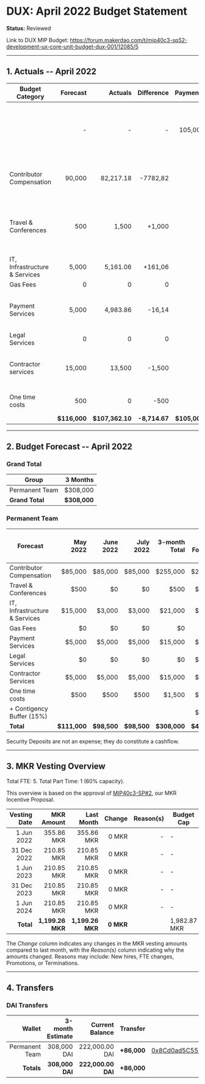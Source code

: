 # DUX: April 2022 Budget Statement

**Status:** Reviewed

Link to DUX MIP Budget: https://forum.makerdao.com/t/mip40c3-sp52-development-ux-core-unit-budget-dux-001/12085/5

---

## 1. Actuals -- April 2022

| Budget Category               |     Forecast |         Actuals |    Difference |     Payments |                                                                       Comment |
| ----------------------------- | -----------: | --------------: | ------------: | -----------: | ----------------------------------------------------------------------------: |
|                               |            - |               - |             - |      105,000 |                  Made 2 payments, one to accountable and other for the event. |
| Contributor Compensation      |       90,000 |       82,217.18 |      -7782,82 |            - |                                 Variation on estimate. No outstanding reason. |
| Travel & Conferences          |          500 |           1,500 |        +1,000 |            - | Not correct estimation. DAI sent to wallet as payment for event in Amsterdam. |
| IT, Infrastructure & Services |        5,000 |        5,161.06 |       +161,06 |            - |                                                                   No comment. |
| Gas Fees                      |            0 |               0 |             0 |            - |                                                                             - |
| Payment Services              |        5,000 |        4,983.86 |        -16,14 |            - |                                 Variation on estimate. No outstanding reason. |
| Legal Services                |            0 |               0 |             0 |            - |                                                                             - |
| Contractor services           |       15,000 |          13,500 |        -1,500 |            - |                                 Variation on estimate. No outstanding reason. |
| One time costs                |          500 |               0 |          -500 |            - |                                            No one time costs used this month. |
|                               | **$116,000** | **$107,362.10** | **-8,714.67** | **$105,000** |                                                                             - |

---

## 2. Budget Forecast -- April 2022

### Grand Total

| Group           |     3 Months |
| --------------- | -----------: |
| Permanent Team  |     $308,000 |
| **Grand Total** | **$308,000** |

### Permanent Team

| Forecast                      |     May 2022 |   June 2022 |   July 2022 | 3-month Total | MIP Budget Forecast/ CAP |
| ----------------------------- | -----------: | ----------: | ----------: | ------------: | -----------------------: |
| Contributor Compensation      |      $85,000 |     $85,000 |     $85,000 |      $255,000 |                 $275,000 |
| Travel & Conferences          |         $500 |          $0 |          $0 |          $500 |                  $13,500 |
| IT, Infrastructure & Services |      $15,000 |      $3,000 |      $3,000 |       $21,000 |                  $27,000 |
| Gas Fees                      |           $0 |          $0 |          $0 |            $0 |                   $3,000 |
| Payment Services              |       $5,000 |      $5,000 |      $5,000 |       $15,000 |                  $19,500 |
| Legal Services                |           $0 |          $0 |          $0 |            $0 |                  $16,500 |
| Contractor Services           |       $5,000 |      $5,000 |      $5,000 |       $15,000 |                  $45,000 |
| One time costs                |         $500 |        $500 |        $500 |        $1,500 |                  $21,000 |
| + Contigency Buffer (15%)     |              |             |             |               |                  $63,075 |
| **Total**                     | **$111,000** | **$98,500** | **$98,500** |  **$308,000** |             **$483,575** |

Security Deposits are not an expense; they do constitute a cashflow.

---

## 3. MKR Vesting Overview

Total FTE: 5. Total Part Time: 1 (60% capacity).

This overview is based on the approval of [MIP40c3-SP#2](https://forum.makerdao.com/t/mip40c3-sp27-development-ux-core-unit-mkr-budget-dux-001/9777), our MKR Incentive Proposal.

| Vesting Date |       MKR Amount |       Last Month |    Change | Reason(s) | Budget Cap   |
| -----------: | ---------------: | ---------------: | --------: | --------: | ------------ |
|   1 Jun 2022 |       355.86 MKR |       355.86 MKR |     0 MKR |         - | -            |
|  31 Dec 2022 |       210.85 MKR |       210.85 MKR |     0 MKR |         - | -            |
|   1 Jun 2023 |       210.85 MKR |       210.85 MKR |     0 MKR |         - | -            |
|  31 Dec 2023 |       210.85 MKR |       210.85 MKR |     0 MKR |         - | -            |
|   1 Jun 2024 |       210.85 MKR |       210.85 MKR |     0 MKR |         - | -            |
|    **Total** | **1,199.26 MKR** | **1,199.26 MKR** | **0 MKR** |           | 1,982.87 MKR |

The _Change_ column indicates any changes in the MKR vesting amounts compared to last month, with the _Reason(s)_ column indicating why the amounts changed. Reasons may include: New hires, FTE changes, Promotions, or Terminations.

---

## 4. Transfers

### DAI Transfers

|         Wallet | 3-month Estimate |    Current Balance |    Transfer |                                                                                                                    Multi-sig Address |
| -------------: | ---------------: | -----------------: | ----------: | -----------------------------------------------------------------------------------------------------------------------------------: |
| Permanent Team |      308,000 DAI |     222,000.00 DAI | **+86,000** | [0x8Cd0ad5C55498Aacb72b6689E1da5A284C69c0C7](https://gnosis-safe.io/app/#/safes/0x8Cd0ad5C55498Aacb72b6689E1da5A284C69c0C7/balances) |
|     **Totals** |  **308,000 DAI** | **222,000.00 DAI** | **+86,000** |                                                                                                                                      |
